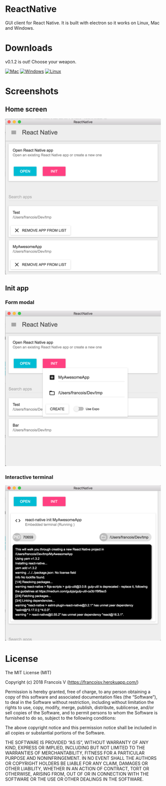 ReactNative
===

GUI client for React Native. It is built with electron so it works on Linux, Mac and Windows.

# Downloads

v0.1.2 is out! Choose your weapon.


[<img alt="Mac" src="http://clinsite.com/wp-content/uploads/2017/01/Apple-logo-120x120.png" />](https://drive.google.com/open?id=10mNTPIkciCO3VkkUY_HjCLORsRZDc3lJ)
[<img alt="Windows"  src="https://upload.wikimedia.org/wikipedia/commons/thumb/3/34/Windows_logo_-_2012_derivative.svg/120px-Windows_logo_-_2012_derivative.svg.png" />](https://drive.google.com/open?id=120US9Yz6VownTAS6x2Ts_im6HdK4xO8H)
[<img alt="Linux" src="http://www.linuxscrew.com/wp-content/uploads/2007/11/120px-crystal_128_penguin.png" />](https://drive.google.com/open?id=1-uZPb7VMFt0K8A9-P9ybmYRReLNZY-g2)

# Screenshots

## Home screen

![Home](https://raw.githubusercontent.com/co2-git/ReactNative/master/assets/screenshots/v0.1.2/Home.png)

## Init app

### Form modal

![Init app modal](https://raw.githubusercontent.com/co2-git/ReactNative/master/assets/screenshots/v0.1.1/Init_App_Modal.png)

### Interactive terminal

![Init app terminal](https://raw.githubusercontent.com/co2-git/ReactNative/master/assets/screenshots/v0.1.1/Init_App_Terminal.png)

# License

The MIT License (MIT)

Copyright (c) 2018 Francois V (https://francoisv.herokuapp.com/)

Permission is hereby granted, free of charge, to any person obtaining a copy of this software and associated documentation files (the “Software”), to deal in the Software without restriction, including without limitation the rights to use, copy, modify, merge, publish, distribute, sublicense, and/or sell copies of the Software, and to permit persons to whom the Software is furnished to do so, subject to the following conditions:

The above copyright notice and this permission notice shall be included in all copies or substantial portions of the Software.

THE SOFTWARE IS PROVIDED “AS IS”, WITHOUT WARRANTY OF ANY KIND, EXPRESS OR IMPLIED, INCLUDING BUT NOT LIMITED TO THE WARRANTIES OF MERCHANTABILITY, FITNESS FOR A PARTICULAR PURPOSE AND NONINFRINGEMENT. IN NO EVENT SHALL THE AUTHORS OR COPYRIGHT HOLDERS BE LIABLE FOR ANY CLAIM, DAMAGES OR OTHER LIABILITY, WHETHER IN AN ACTION OF CONTRACT, TORT OR OTHERWISE, ARISING FROM, OUT OF OR IN CONNECTION WITH THE SOFTWARE OR THE USE OR OTHER DEALINGS IN THE SOFTWARE.
